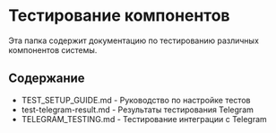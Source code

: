 # Тестирование компонентов

Эта папка содержит документацию по тестированию различных компонентов системы.

## Содержание

- TEST_SETUP_GUIDE.md - Руководство по настройке тестов
- test-telegram-result.md - Результаты тестирования Telegram
- TELEGRAM_TESTING.md - Тестирование интеграции с Telegram
